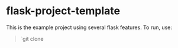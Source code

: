 # flask-project-template

This is the example project using several flask features. To run, use:
> `git clone 
